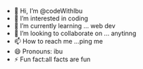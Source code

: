 - 👋 Hi, I’m @codeWithIbu
- 👀 I’m interested in coding 
- 🌱 I’m currently learning ... web dev
- 💞️ I’m looking to collaborate on ... anytinng 
- 📫 How to reach me ...ping me
- 😄 Pronouns: ibu
- ⚡ Fun fact:all facts are fun

<!---
codeWithIbu/codeWithIbu is a ✨ special ✨ repository because its `README.md` (this file) appears on your GitHub profile.
You can click the Preview link to take a look at your changes.
--->
